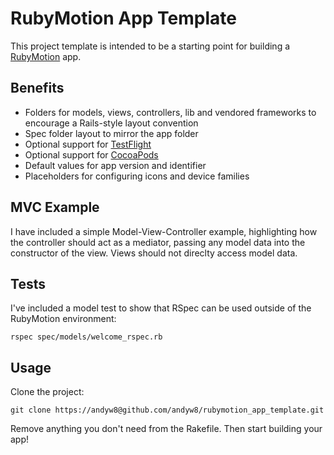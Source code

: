 # RubyMotion App Template

This project template is intended to be a starting point for building a [RubyMotion](http://www.rubymotion.com/) app.

## Benefits

* Folders for models, views, controllers, lib and vendored frameworks to encourage a Rails-style layout convention
* Spec folder layout to mirror the app folder
* Optional support for [TestFlight](http://www.rubymotion.com/developer-center/articles/testflight/)
* Optional support for [CocoaPods](http://www.rubymotion.com/developer-center/articles/cocoapods/)
* Default values for app version and identifier
* Placeholders for configuring icons and device families

## MVC Example

I have included a simple Model-View-Controller example, highlighting how the controller should act as a mediator, passing any model data into the constructor of the view. Views should not direclty access model data.

## Tests

I've included a model test to show that RSpec can be used outside of the RubyMotion environment:

    rspec spec/models/welcome_rspec.rb

## Usage

Clone the project:

    git clone https://andyw8@github.com/andyw8/rubymotion_app_template.git

Remove anything you don't need from the Rakefile. Then start building your app!
